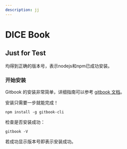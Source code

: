```yaml
---
description: jj
---
```


# DICE Book

## Just for Test

均得到正确的版本号，表示nodejs和npm已成功安装。

### 开始安装

Gitbook 的安装非常简单，详细指南可以参考 [gitbook 文档](https://www.moewah.com/go/aHR0cHM6Ly9naXRodWIuY29tL0dpdGJvb2tJTy9naXRib29r)。

安装只需要一步就能完成！

```text
npm install -g gitbook-cli
```

检查是否安装成功：

```text
gitbook -V
```

若成功显示版本号即表示安装成功。

